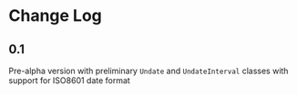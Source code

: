 # Change Log

## 0.1

Pre-alpha version with preliminary `Undate` and `UndateInterval` classes
with support for ISO8601 date format
